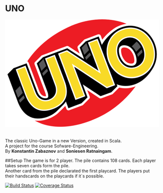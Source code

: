 # UNO

![Logo](src/main/Pics/UNO-Logo.png)<br/>
<br/>
<br/>
The classic Uno-Game in a new Version, created in Scala. <br/> 
A project for the course Sofware-Engineering.  <br/>
By **Konstantin Zabaznov** and **Soniesen Ratnaingam**.<br/>

##Setup
The game is for 2 player. The pile contains 108 cards. Each player takes seven cards form the pile.<br/> 
Another card from the pile declarated the first playcard. The players put their handscards on the playcards if it´s possible.<br/> 

[![Build Status](https://travis-ci.com/konstantinz001/UNO.svg?branch=master)](https://travis-ci.com/konstantinz001/UNO)
[![Coverage Status](https://coveralls.io/repos/github/konstantinz001/UNO/badge.svg?branch=master)](https://coveralls.io/github/konstantinz001/UNO?branch=master)


